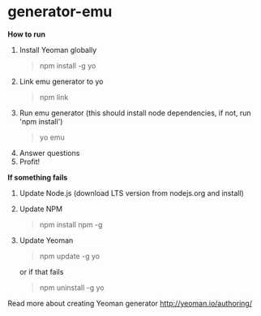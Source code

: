 # generator-emu

**How to run**

1) Install Yeoman globally
   > npm install -g yo
2) Link emu generator to yo
   > npm link
3) Run emu generator (this should install node dependencies, if not, run 'npm install')
   > yo emu
4) Answer questions
5) Profit!

**If something fails**

1) Update Node.js (download LTS version from nodejs.org and install)
2) Update NPM
   > npm install npm -g
3) Update Yeoman
   > npm update -g yo

   or if that fails

   > npm uninstall -g yo


Read more about creating Yeoman generator
http://yeoman.io/authoring/

